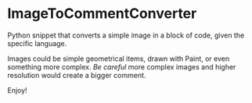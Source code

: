 # ImageToCommentConverter
Python snippet that converts a simple image in a block of code, given the specific language.

Images could be simple geometrical items, drawn with Paint, or even something more complex. *Be careful* more complex images and higher resolution would create a bigger comment.


Enjoy!

